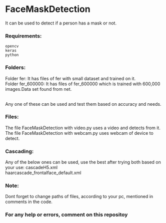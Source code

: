 # FaceMaskDetection
It can be used to detect if a person has a mask or not.
<h3>Requirements:</h3>

```
opencv
keras
python
```


<h3>Folders:</h3>
Folder fer: It has files of fer with small dataset and trained on it.<br>
Folder fer_600000: It has files of fer_600000 which is trained with 600,000 images.Data set found from net.<br>
<br>

Any one of these can be used and test them based on accuracy and needs.

<h3>Files:</h3>
The file FaceMaskDetection with video.py uses a video and detects from it.
<br>
The file FaceMaskDetection with webcam.py uses webcam of device to detect.
<br>

<h3>Cascading:</h3>
Any of the below ones can be used, use the best after trying both based on your use:
cascadeH5.xml<br>
haarcascade_frontalface_default.xml

<h3>Note:</h3>
Dont forget to change paths of files, according to your pc, mentioned in comments in the code.

<h3>For any help or errors, comment on this repositoy</h3>
